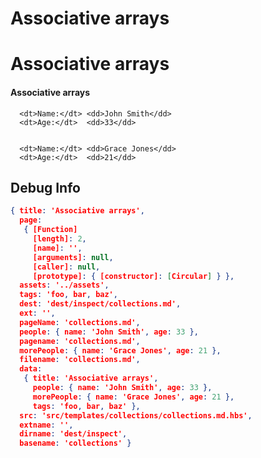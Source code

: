 # Associative arrays


<div class="page-header">
  <h1>Associative arrays</h1> 
</div>

<div class="examples">
  <h4>Associative arrays</h4>
  <dl class="dl-horizontal">
    
      <dt>Name:</dt> <dd>John Smith</dd>
      <dt>Age:</dt>  <dd>33</dd>
    
    
      <dt>Name:</dt> <dd>Grace Jones</dd>
      <dt>Age:</dt>  <dd>21</dd>
    
  </dl>
</div>



## Debug Info

``` json
{ title: 'Associative arrays',
  page: 
   { [Function]
     [length]: 2,
     [name]: '',
     [arguments]: null,
     [caller]: null,
     [prototype]: { [constructor]: [Circular] } },
  assets: '../assets',
  tags: 'foo, bar, baz',
  dest: 'dest/inspect/collections.md',
  ext: '',
  pageName: 'collections.md',
  people: { name: 'John Smith', age: 33 },
  pagename: 'collections.md',
  morePeople: { name: 'Grace Jones', age: 21 },
  filename: 'collections.md',
  data: 
   { title: 'Associative arrays',
     people: { name: 'John Smith', age: 33 },
     morePeople: { name: 'Grace Jones', age: 21 },
     tags: 'foo, bar, baz' },
  src: 'src/templates/collections/collections.md.hbs',
  extname: '',
  dirname: 'dest/inspect',
  basename: 'collections' }
```

